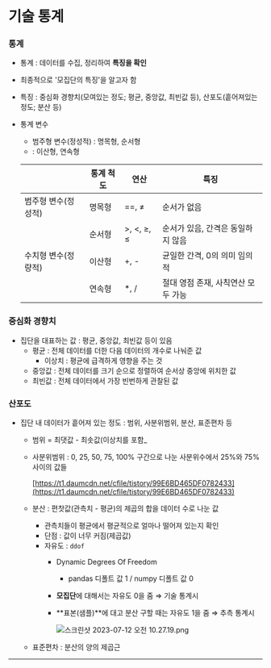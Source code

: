 # 기술 통계

### 통계

- 통계 : 데이터를 수집, 정리하여 **특징을 확인**
- 최종적으로 '모집단의 특징'을 알고자 함
- 특징 : 중심화 경향치(모여있는 정도; 평균, 중앙값, 최빈값 등), 산포도(흩어져있는 정도; 분산 등)
- 통계 변수
    - 범주형 변수(정성적) : 명목형, 순서형
    - : 이산형, 연속형
    
    |  | 통계 척도 | 연산 | 특징 |
    | --- | --- | --- | --- |
    | 범주형 변수(정성적) | 명목형 | ==, ≠ | 순서가 없음 |
    |  | 순서형 | >, <, ≥, ≤ | 순서가 있음, 간격은 동일하지 않음 |
    | 수치형 변수(정량적) | 이산형 | +, - | 균일한 간격, 0의 의미 임의적 |
    |  | 연속형  | *, / | 절대 영점 존재, 사칙연산 모두 가능 |

### 중심화 경향치

- 집단을 대표하는 값 : 평균, 중앙값, 최빈값 등이 있음
    - 평균 : 전체 데이터를 더한 다음 데이터의 개수로 나눠준 값
        - 이상치 : 평균에 급격하게 영향을 주는 것
    - 중앙값 : 전체 데이터를 크기 순으로 정렬하여 순서상 중앙에 위치한 값
    - 최빈값 : 전체 데이터에서 가장 빈번하게 관찰된 값

### 산포도

- 집단 내 데이터가 흩어져 있는 정도 : 범위, 사분위범위, 분산, 표준편차 등
    - 범위 = 최댓값 - 최솟값(이상치를 포함_
    - 사분위범위 : 0, 25, 50, 75, 100% 구간으로 나눈 사분위수에서 25%와 75% 사이의 값들
        
        [https://t1.daumcdn.net/cfile/tistory/99E6BD465DF0782433](https://t1.daumcdn.net/cfile/tistory/99E6BD465DF0782433)
        
    - 분산 : 편찻값(관측치 - 평균)의 제곱의 합을 데이터 수로 나눈 값
        - 관측치들이 평균에서 평균적으로 얼마나 떨어져 있는지 확인
        - 단점 : 값이 너무 커짐(제곱값)
        - 자유도 : `ddof`
            - Dynamic Degrees Of Freedom
                - pandas 디폴트 값 1 / numpy 디폴트 값 0
            - **모집단**에 대해서는 자유도 0을 줌 ⇒ 기술 통계시
            - **표본(샘플)**에 대고 분산 구할 때는 자유도 1을 줌 ⇒ 추측 통계시
                
                ![스크린샷 2023-07-12 오전 10.27.19.png](%E1%84%90%E1%85%A9%E1%86%BC%E1%84%80%E1%85%A8%20%E1%84%80%E1%85%B5%E1%84%8E%E1%85%A9%2059b3c67bbd8d43dd88634f92324b49d4/%25E1%2584%2589%25E1%2585%25B3%25E1%2584%258F%25E1%2585%25B3%25E1%2584%2585%25E1%2585%25B5%25E1%2586%25AB%25E1%2584%2589%25E1%2585%25A3%25E1%2586%25BA_2023-07-12_%25E1%2584%258B%25E1%2585%25A9%25E1%2584%258C%25E1%2585%25A5%25E1%2586%25AB_10.27.19.png)
                
    - 표준편차 : 분산의 양의 제곱근
---
